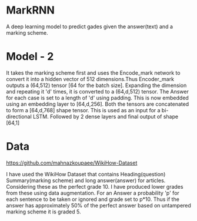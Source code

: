 # MarkRNN
A deep learning model to predict gades given the answer(text) and a marking scheme.

# Model - 2

It takes the marking scheme first and uses the Encode_mark network to convert it into a hidden vector of 512 dimensions.Thus Encoder_mark outputs a (64,512) tensor [64 for the batch size]. Expanding the dimension and repeating it 'd' times, it is converted to a (64,d,512) tensor. The Answer for each case is set to a length of 'd' using padding. This is now embedded using an embedding layer to [64,d,256]. Both the tensors are concatenated to form a [64,d,768] shape tensor. This is used as an input for a bi-directional LSTM. Followed by 2 dense layers and final output of shape [64,1]

# Data
https://github.com/mahnazkoupaee/WikiHow-Dataset 

<Refer to this link to get the dataset used>

I have used the WikiHow Dataset that contains Heading(question) Summary(marking scheme) and long answer(answer) for articles. Considering these as the perfect grade 10. I have produced lower grades from these using data augmentation. For an Answer a probability 'p' for each sentence to be taken or ignored and grade set to p*10. Thus if the answer has approximately 50% of the perfect answer based on untampered marking scheme it is graded 5.
